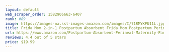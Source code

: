 ```yaml
---
layout: default 
﻿web_scraper_order: 1582906663-6407
rank: #89
image: https://images-na.ssl-images-amazon.com/images/I/71RMYKPU11L.jpg
title: Frida Mom 2-in-1 Postpartum Absorbent Frida Mom Postpartum Perineal Ice Maxi Pads | Instant…
url: https://www.amazon.com/Postpartum-Absorbent-Perineal-Maternity-Padsicle/dp/B07THDP4KZ/ref=zg_mw_hpc_89?_encoding=UTF8&psc=1&refRID=25WQDBTAJF2JRCYG7BG8
reviews: 4.4 out of 5 stars
price: $19.99 
---
```

